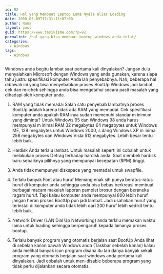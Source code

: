 ```yaml
---
id: 92
title: Hal yang Membuat Laptop Lama Nyala alias Loading
date: 2008-05-09T17:31:11+07:00
author: Nana
layout: post
guid: https://www.tasikisme.com/?p=92
permalink: /hal-yang-bisa-membuat-bootup-windows-anda-telat/
categories:
  - Windows
tags:
  - Windows
---
```

Windows anda begitu lambat saat pertama kali dinyalakan? Jangan dulu menyalahkan Microsoft dengan Windows yang anda gunakan, karena siapa tahu justru spesifikasi komputer Anda lah penyebabnya. Nah, beberapa hal dibawah ini yang bisa menyebabkan proses BootUp Windows jadi lambat, cek dan re-chek sehingga anda bisa mengetahui secara pasti masalah yang dihadapi oleh komputer anda.

1. RAM yang tidak memadai Salah satu penyebab lambatnya proses BootUp adalah karena tidak ada RAM yang memadai. Cek spesifikasi komputer anda apakah RAM-nya sudah memenuhi standar m inimum yang diminta? Untuk Windows 95 dan Windows 98 anda harus mempunyai m inimal RAM 32 megabytes 64 megabytes untuk Windows ME, 128 megabytes untuk Windows 2000, s dang Windows XP m inimal 256 megabytes dan Windows Vista 512 megabytes. Lebih besar tentu lebih baik.

2. Hardisk Anda terlalu lambat. Untuk masalah seperti ini cobalah untuk melakukan proses Defrag terhadap hardisk anda. Saat membeli hardisk baru sebaiknya pilihnya yang mempunyai kecepatan (RPM) tinggi.

3. Anda tidak mempunyai diskspace yang memadai untuk swapfile.

4. Terlalu banyak Font atau huruf Memang enak sih punya beratus-ratus huruf di komputer anda sehingga anda bisa bebas berkreasi membuat berbagai macam makalah laporan pamplet brosur dengan beraneka ragam huruf. Tapi kalau komputer anda mempunyai 800 lebih huruf  jangan heran proses BootUp pun jadi lambat. Jadi usahakan huruf yang terinstal di komputer anda tidak lebih dari 200 huruf lebih sedikit tentu lebih baik.

5. Network Driver (LAN Dial Up Networking) anda terlalu memakan waktu lama untuk loading sehingga berpengaruh kepada lamanya proses bootup.

6. Terlalu banyak program yang otomatis berjalan saat BootUp Anda lihat di sebelah kanan bawah Windows anda (Taskbar sebelah kanan) kalau anda melihat banyak icon program disana itu tan danya banyak sekali program yang otomatis berjalan saat windows anda pertama kali dinyalakan. Jadi cobalah untuk men-disable beberapa program yang tidak perlu dijalankan secara otomatis.